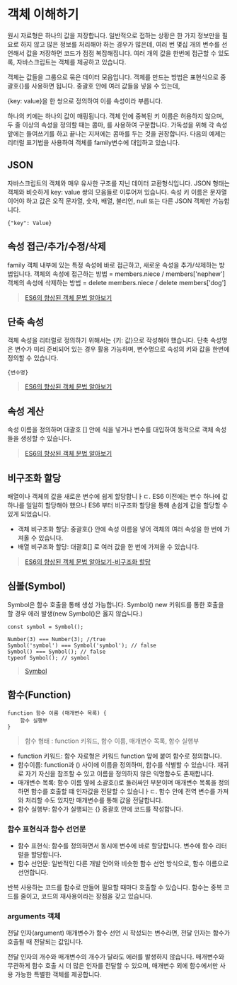 # 객체 이해하기

원시 자료형은 하나의 값을 저장합니다.
일반적으로 접하는 상황은 한 가지 정보만을 필요로 하지 않고 많은 정보를 처리해야 하는 경우가 많은데, 여러 번 몇십 개의 변수를 선언해서 값을 저장하면 코드가 점점 복잡해집니다. 여러 개의 값을 한번에 접근할 수 있도록, 자바스크립트는 객체를 제공하고 있습니다.

객체는 값들을 그룹으로 묶은 데이터 모음입니다. 객체를 만드는 방법은 표현식으로 중괄호{}를 사용하면 됩니다. 중괄호 안에 여러 값들을 넣을 수 있는데,

{key: value}을 한 쌍으로 정의하여 이를 속성이라 부릅니다.

하나의 키에는 하나의 값이 매핑됩니다. 객체 안에 중복된 키 이름은 허용하지 않으며, 두 줄 이상의 속성을 정의할 때는 콤마, 를 사용하여 구분합니다. 가독성을 위해 각 속성 앞에는 들여쓰기를 하고 끝나는 지저에는 콤마를 두는 것을 권장합니다. 다음의 예제는 리터럴 표기법을 사용하여 객체를 family변수에 대입하고 있습니다.

## JSON

자바스크립트의 객체와 매우 유사한 구조를 지닌 데이터 교환형식입니다.
JSON 형태는 객체와 비슷하게 key: value 쌍의 모음들로 이루어져 있습니다.
속성 키 이름은 문자열이어야 하고 값은 오직 문자열, 숫자, 배열, 불리언, null 또는 다른 JSON 객체만 가능합니다.

```
{"key": Value}
```

## 속성 접근/추가/수정/삭제

family 객체 내부에 있는 특정 속성에 바로 접근하고, 새로운 속성을 추가/삭제하는 방법입니다.
객체의 속성에 접근하는 방법 = members.niece / members['nephew']
객체의 속성에 삭제하는 방법 = delete members.niece / delete members['dog']

> [ES6의 향상된 객체 문법 알아보기](./script1.js)

## 단축 속성

객체 속성을 리터럴로 정의하기 위해서는 {키: 값}으로 작성해야 했습니다.
단축 속성명은 변수가 미리 준비되어 있는 경우 활용 가능하며, 변수명으로 속성의 키와 값을 한번에 정의할 수 있습니다.

```
{변수명}
```

> [ES6의 향상된 객체 문법 알아보기](./script2.js)

## 속성 계산

속성 이름을 정의하며 대괄호 [] 안에 식을 넣거나 변수를 대입하여 동적으로 객체 속성들을 생성할 수 있습니다.

> [ES6의 향상된 객체 문법 알아보기](./script3.js)

## 비구조화 할당

배열이나 객체의 값을 새로운 변수에 쉽게 할당합니ㅏㄷ.
ES6 이전에는 변수 하나에 값 하나를 일일히 할당해야 했으나 ES6 부터 비구조화 할당을 통해 손쉽게 값을 할당할 수 있게 되었습니다.

- 객체 비구조화 할당: 중괄호{} 안에 속성 이름을 넣어 객체의 여러 속성을 한 번에 가져올 수 있습니다.
- 배열 비구조화 할당: 대괄호[] 로 여러 값을 한 번에 가져올 수 있습니다.

> [ES6의 향상된 객체 문법 알아보기-비구조화 할당](./script4.js)

## 심볼(Symbol)

Symbol은 함수 호출을 통해 생성 가능합니다. Symbol()
new 키워드를 통한 호출을 할 경우 에러 발생(new Symbol()은 옳지 않습니다.)

```
const symbol = Symbol();

Number(3) === Number(3); //true
Symbol('symbol') === Symbol('symbol'); // false
Symbol() === Symbol(); // false
typeof Symbol(); // symbol
```

> [Symbol](./script5.js)

## 함수(Function)

```
function 함수 이름 (매개변수 목록) {
    함수 실행부
}
```

> 함수 형태 : function 키워드, 함수 이름, 매개변수 목록, 함수 실행부

- function 키워드: 함수 자료형은 키워드 function 앞에 붙여 함수로 정의합니다.
- 함수이름: function과 () 사이에 이름을 정의하며, 함수를 식별할 수 있습니다. 재귀로 자기 자신을 참조할 수 있고 이름을 정의하지 않은 익명함수도 존재합니다.
- 매개변수 목록: 함수 이름 옆에 소괄호()로 둘러싸인 부분이며 매개변수 목록을 정의하면 함수를 호출할 떄 인자값을 전달할 수 있습니ㅏㄷ. 함수 안에 전역 변수를 가져와 처리할 수도 있지만 매개변수를 통해 값을 전달합니다.
- 함수 실행부: 함수가 실행되는 {} 중괄호 안에 코드를 작성합니다.

### 함수 표현식과 함수 선언문

- 함수 표현식: 함수를 정의하면서 동시에 변수에 바로 할당합니다. 변수에 함수 리터럴을 할당합니다.
- 함수 선언문: 일반적인 다른 개발 언어와 비슷한 함수 선언 방식으로, 함수 이름으로 선언합니다.

반복 사용하는 코드를 함수로 만들어 필요할 때마다 호출할 수 있습니다.
함수는 중복 코드를 줄이고, 코드의 재사용이라는 장점을 갖고 있습니다.

### arguments 객체

전달 인자(argument)
매개변수가 함수 선언 시 작성되는 변수라면, 전달 인자는 함수가 호출될 때 전달되는 값입니다.

전달 인자의 개수와 매개변수의 개수가 달라도 에러를 발생하지 않습니다.
매개변수와 무관하게 함수 호출 시 더 많은 인자를 전달할 수 있으며, 매개변수 외에 함수에서만 사용 가능한 특별한 객체를 제공합니다.
